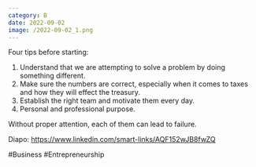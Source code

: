 ```yaml
--- 
category: B 
date: 2022-09-02 
image: /2022-09-02_1.png 
--- 
```


Four tips before starting:

1) Understand that we are attempting to solve a problem by doing something different.
2) Make sure the numbers are correct, especially when it comes to taxes and how they will effect the treasury.
3) Establish the right team and motivate them every day.
4) Personal and professional purpose.

Without proper attention, each of them can lead to failure.

Diapo: https://www.linkedin.com/smart-links/AQF152wJB8fwZQ

#Business #Entrepreneurship